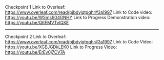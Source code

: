 Checkpoint 1 
Link to Overleaf:
https://www.overleaf.com/read/pjbdvjqtpqhr#3a1997
Link to Code video:
https://youtu.be/WSms904GNHY
Link to Progress Demonstration video:
https://youtu.be/Q6EMVTvIQXE


------------------------------------
Checkpoint 2
Link to Overleaf:
https://www.overleaf.com/read/pjbdvjqtpqhr#3a1997
Link to Code Video:
https://youtu.be/XGEJGDkLEK0
Link to Progress Video:
https://youtu.be/ErEy0j7CV7A
